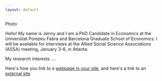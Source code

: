```yaml
---
layout: default
---
```


Photo

Hello! My name is Jenny and I am a PhD Candidate in Economics at the Universitat Pompeu Fabra and Barcelona Graduate School of Economics. I will be available for interviews at the Allied Social Science Associations (ASSA) meeting, January 3-6, in Atlanta.

My research interests ….

Here's how you link to a [webpage in your site](/teaching/), and
here's a link to an [external site](https://www.google.com)
